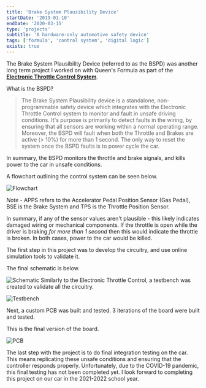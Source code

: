 ```yaml
---
title: 'Brake System Plausibility Device'
startDate: '2019-01-10'
endDate: '2020-03-15'
type: 'projects'
subtitle: 'A hardware-only automotive safety device'
tags: ['formula', 'control system', 'digital logic']
exists: true
---
```


The Brake System Plausibility Device (referred to as the BSPD) was another long term project I worked on with Queen's Formula as part of the <a href="projects/etc">**Electronic Throttle Control System**</a>.

What is the BSPD?
> The Brake System Plausibility device is a standalone, non-programmable safety device which integrates with the Electronic Throttle Control system to monitor and fault in unsafe driving conditions. It's purpose is primarily to detect faults in the wiring, by ensuring that all sensors are working within a normal operating range. Moreover, the BSPD will fault when both the Throttle and Brakes are active (> 10%) for more than 1 second. The only way to reset the system once the BSPD faults is to power cycle the car. 

In summary, the BSPD monitors the throttle and brake signals, and kills power to the car in unsafe conditions. 

A flowchart outlining the control system can be seen below. 

![Flowchart](/projects/bspd/flowchart.png)

*Note* - APPS refers to the Accelerator Pedal Position Sensor (Gas Pedal), BSE is the Brake System and TPS is the Throttle Position Sensor.  

In summary, if any of the sensor values aren't plausible - this likely indicates damaged wiring or mechanical components. If the throttle is open while the driver is braking *for more than 1 second* then this would indicate the throttle is broken. In both cases, power to the car would be killed. 

The first step in this project was to develop the circuitry, and use online simulation tools to validate it. 

The final schematic is below. 

![Schematic](/projects/bspd/schematic.png)
Similarly to the Electronic Throttle Control, a testbench was created to validate all the circuitry. 

![Testbench](/projects/bspd/testbench.jpg)

Next, a custom PCB was built and tested. 3 iterations of the board were built and tested. 

This is the final version of the board.

![PCB](/projects/bspd/pcb.PNG)

The last step with the project is to do final integration testing on the car. This means replicating these unsafe conditions and ensuring that the controller responds properly. Unfortunately, due to the COVID-19 pandemic, this final testing has not been completed yet. I look forward to completing this project on our car in the 2021-2022 school year. 